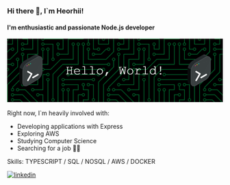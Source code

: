 ### Hi there 👋, I`m Heorhii!
#### I'm enthusiastic and passionate Node.js developer 
![I'm enthusiastic and passionate Node.js developer ](https://github.com/heorhiikovalskyi/heorhiikovalskyi/blob/main/github-header-image.png)

Right now, I`m heavily involved with: 
- Developing applications with Express
- Exploring AWS 
- Studying Computer Science 
- Searching for a job 👨‍💻

Skills: TYPESCRIPT / SQL / NOSQL / AWS / DOCKER 



[<img src='https://cdn.jsdelivr.net/npm/simple-icons@3.0.1/icons/linkedin.svg' alt='linkedin' height='40'>](https://www.linkedin.com/in/heorhii-kovalskyi-8540161b7/)  
